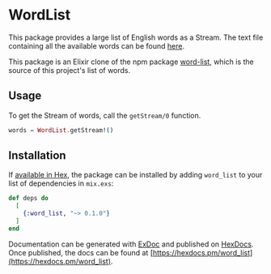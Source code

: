 # WordList

This package provides a large list of English words as a Stream. The text file containing all the available words can be found [here](https://github.com/brew-install-buzzwords/word_list/blob/main/priv/words.txt).

This package is an Elixir clone of the npm package [word-list](https://github.com/sindresorhus/word-list#readme), which is the source of this project's list of words.

## Usage

To get the Stream of words, call the `getStream/0` function.

```elixir
words = WordList.getStream!()
```

## Installation

If [available in Hex](https://hex.pm/docs/publish), the package can be installed
by adding `word_list` to your list of dependencies in `mix.exs`:

```elixir
def deps do
  [
    {:word_list, "~> 0.1.0"}
  ]
end
```

Documentation can be generated with [ExDoc](https://github.com/elixir-lang/ex_doc)
and published on [HexDocs](https://hexdocs.pm). Once published, the docs can
be found at [https://hexdocs.pm/word_list](https://hexdocs.pm/word_list).
